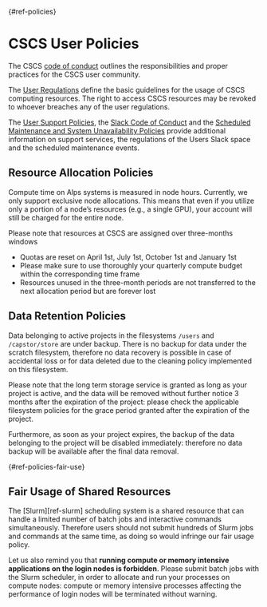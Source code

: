[](){#ref-policies}

# CSCS User Policies

The CSCS [code of conduct](code-of-conduct.md) outlines the responsibilities and proper practices for the CSCS user community.

The [User Regulations](regulations.md) define the basic guidelines for the usage of CSCS computing resources. The right to access CSCS resources may be revoked to whoever breaches any of the user regulations.

The [User Support Policies](support.md), the [Slack Code of Conduct](slack.md) and the [Scheduled Maintenance and System Unavailability Policies](maintenance.md) provide additional information on support services, the regulations of the Users Slack space and the scheduled maintenance events.

## Resource Allocation Policies 

Compute time on Alps systems is measured in node hours. Currently, we only support exclusive node allocations. This means that even if you utilize only a portion of a node’s resources (e.g., a single GPU), your account will still be charged for the entire node.

Please note that resources at CSCS are assigned over three-months windows

* Quotas are reset on April 1st, July 1st, October 1st and January 1st
* Please make sure to use thoroughly your quarterly compute budget within the corresponding time frame
* Resources unused in the three-month periods are not transferred to the next allocation period but are forever lost

## Data Retention Policies

Data belonging to active projects in the filesystems `/users` and `/capstor/store` are under backup. There is no backup for data under the scratch filesystem, therefore no data recovery is possible in case of accidental loss or for data deleted due to the cleaning policy implemented on this filesystem.

Please note that the long term storage service is granted as long as your project is active, and the data will be removed without further notice 3 months after the expiration of the project: please check the applicable filesystem policies for the grace period granted after the expiration of the project.

Furthermore, as soon as your project expires, the backup of the data belonging to the project will be disabled immediately: therefore no data backup will be available after the final data removal.

[](){#ref-policies-fair-use}
## Fair Usage of Shared Resources

The [Slurm][ref-slurm] scheduling system is a shared resource that can handle a limited number of batch jobs and interactive commands simultaneously. Therefore users should not submit hundreds of Slurm jobs and commands at the same time, as doing so would infringe our fair usage policy.

Let us also remind you that **running compute or memory intensive applications on the login nodes is forbidden**. Please submit batch jobs with the Slurm scheduler, in order to allocate and run your processes on compute nodes: compute or memory intensive processes affecting the performance of login nodes will be terminated without warning.

